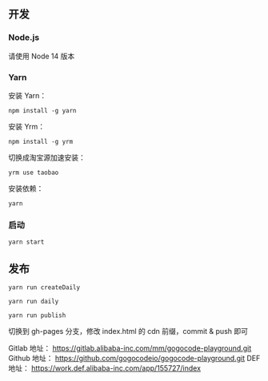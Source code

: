## 开发

### Node.js

请使用 Node 14 版本
### Yarn

安装 Yarn：

`npm install -g yarn`

安装 Yrm：

`npm install -g yrm`

切换成淘宝源加速安装：

`yrm use taobao`

安装依赖：

`yarn`

### 启动

`yarn start`
## 发布

`yarn run createDaily`

`yarn run daily`

`yarn run publish`

切换到 gh-pages 分支，修改 index.html 的 cdn 前缀，commit & push 即可

Gitlab 地址： https://gitlab.alibaba-inc.com/mm/gogocode-playground.git
Github 地址： https://github.com/gogocodeio/gogocode-playground.git
DEF 地址： https://work.def.alibaba-inc.com/app/155727/index